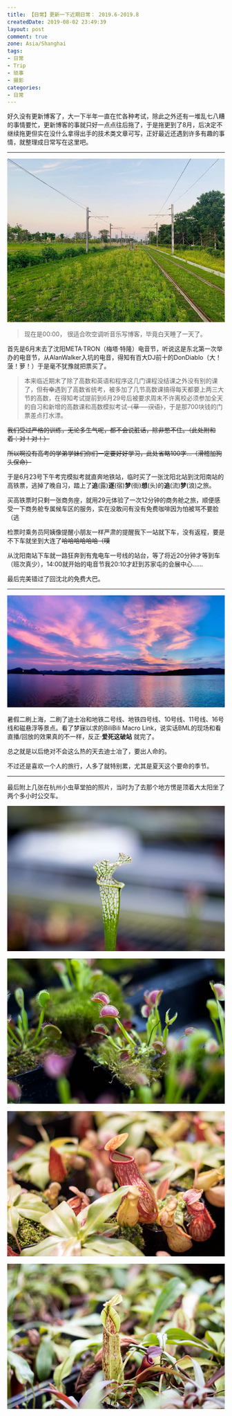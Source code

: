 ```yaml
---
title: 【日常】更新一下近期日常： 2019.6-2019.8
createdDate: 2019-08-02 23:49:39
layout: post
comment: true
zone: Asia/Shanghai
tags:
- 日常
- Trip
- 琐事
- 摄影
categories:
- 日常
---
```

好久没有更新博客了，大一下半年一直在忙各种考试，除此之外还有一堆乱七八糟的事情要忙，更新博客的事就只好一点点往后拖了，于是拖更到了8月，后决定不继续拖更但实在没什么拿得出手的技术类文章可写，正好最近还遇到许多有趣的事情，就整理成日常写在这里吧。
<!--more-->
----

![有轨电车——沈阳南站站](images/dianche-1.jpg)

> 现在是00:00， 很适合吹空调听音乐写博客，毕竟白天睡了一天了。

<!--aplayer
{
    "name": "夏恋",
    "artist": "Otokaze",
    "theme": "#F6890E",
    "url": "https://music.starry-s.xyz/music/Otokaze - 夏恋.m4a",
    "cover": "https://music.starry-s.xyz/music/cover/4450823069239492.jpg"
}
-->

首先是6月末去了沈阳META·TRON（梅塔·特隆）电音节，听说这是东北第一次举办的电音节，从AlanWalker入坑的电音，得知有百大DJ前十的DonDiablo（大！菠！萝！）于是毫不犹豫就把票买了。

> 本来临近期末了除了高数和英语和程序这几门课程没结课之外没有别的课了，但~~有幸~~遇到了高数省统考，被多加了几节高数课搞得每天都要上两三大节的高数，在得知考试提前到6月29号后被要求周末不许离校必须参加全天的自习和新增的高数课和高数模拟考试~~（草 -- 汉语）~~，于是那700块钱的门票差点打水漂。

~~我们受过严格的训练，无论多生气呢，都不会说脏话，除非憋不住。（此处附和着：对！对！）~~

~~所以啊没有高考的学弟学妹们你们一定要好好学习，此处省略100字...（滑稽加狗头保命）~~

于是6月23号下午考完模拟考就直奔地铁站，临时买了一张沈阳北站到沈阳南站的高铁票，逃掉了晚自习，踏上了**追**(露)**逐**(宿)**梦**(街)**想**(头)的**追**(流)**梦**(浪)之旅。

买高铁票时只剩一张商务座，就用29元体验了一次12分钟的商务舱之旅，顺便感受一下商务舱专属候车区的服务，实在没敢问有没有免费咖啡因为怕被骂不要脸（逃

检票时乘务员阿姨像提醒小朋友一样严肃的提醒我下一站就下车，没有返程，要是不下车就坐到大连了~~哈哈哈哈哈哈（噗~~

从沈阳南站下车就一路狂奔到有鬼电车一号线的站台，等了将近20分钟才等到车（班次真少），14:00就开始的电音节我20:10才赶到苏家屯的会展中心......

最后完美错过了回沈北的免费大巴。

----

![WestLake](images/westlake.jpg)

暑假二刷上海，二刷了迪士冶和地铁二号线、地铁四号线、10号线、11号线、16号线和磁悬浮等景点。看了梦寐以求的BiliBili Macro Link，说实话BML的现场和看直播/回放的效果真的不一样，反正·**爱死这破站** 就完了。

总之就是以后绝对不会这么热的天去迪士冶了，要出人命的。

不过还是喜欢一个人的旅行，人多了就特别累，尤其是夏天这个要命的季节。

----

最后附上几张在杭州小虫草堂拍的照片，当时为了去那个地方愣是顶着大太阳坐了两个多小时公交车。

![](images/IMG_4604.jpg)

![](images/IMG_4605.jpg)

![](images/IMG_4641.jpg)

![](images/IMG_4658.jpg)
